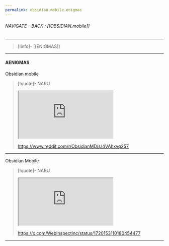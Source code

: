 ```yaml
---
permalink: obsidian.mobile.enigmas
---
```


###### NAVIGATE - BACK :  [[OBSIDIAN.mobile]]
----
>[!info]- [[ENIGMAS]]
---
#### AENIGMAS





Obsidian mobile  
>[!quote]- NARU  
><iframe allowfullscreen allow="accelerometer; autoplay; clipboard-write; encrypted-media; gyroscope; picture-in-picture" src="https://www.reddit.com/r/ObsidianMD/s/4VAhxvq257" class="iframe-container iframe-generic"> </iframe>  
>  
>https://www.reddit.com/r/ObsidianMD/s/4VAhxvq257  

-----  

Obsidian 
Mobile
>[!quote]- NARU
><iframe allowfullscreen allow="accelerometer; autoplay; clipboard-write; encrypted-media; gyroscope; picture-in-picture" src="https://x.com/WebInspectInc/status/1720153110180454477" class="iframe-container iframe-twitter"></iframe>
>
>https://x.com/WebInspectInc/status/1720153110180454477


-----
